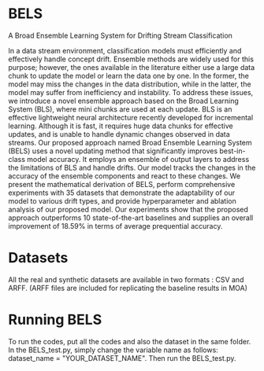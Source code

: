 # BELS
A Broad Ensemble Learning System for Drifting Stream Classification

In a data stream environment, classification models must efficiently and effectively handle
concept drift. Ensemble methods are widely used for this purpose; however, the ones available in the
literature either use a large data chunk to update the model or learn the data one by one. In the former,
the model may miss the changes in the data distribution, while in the latter, the model may suffer from
inefficiency and instability. To address these issues, we introduce a novel ensemble approach based on
the Broad Learning System (BLS), where mini chunks are used at each update. BLS is an effective
lightweight neural architecture recently developed for incremental learning. Although it is fast, it requires
huge data chunks for effective updates, and is unable to handle dynamic changes observed in data streams.
Our proposed approach named Broad Ensemble Learning System (BELS) uses a novel updating method
that significantly improves best-in-class model accuracy. It employs an ensemble of output layers to
address the limitations of BLS and handle drifts. Our model tracks the changes in the accuracy of the
ensemble components and react to these changes. We present the mathematical derivation of BELS, perform
comprehensive experiments with 35 datasets that demonstrate the adaptability of our model to various drift
types, and provide hyperparameter and ablation analysis of our proposed model. Our experiments show that
the proposed approach outperforms 10 state-of-the-art baselines and supplies an overall improvement of
18.59% in terms of average prequential accuracy.
# Datasets
All the real and synthetic datasets are available in two formats : CSV and ARFF. (ARFF files are included for replicating the baseline results in MOA)
# Running BELS
To run the codes, put all the codes and also the dataset in the same folder. In the BELS_test.py, simply change the variable name as follows: dataset_name = "YOUR_DATASET_NAME". Then run the BELS_test.py.

